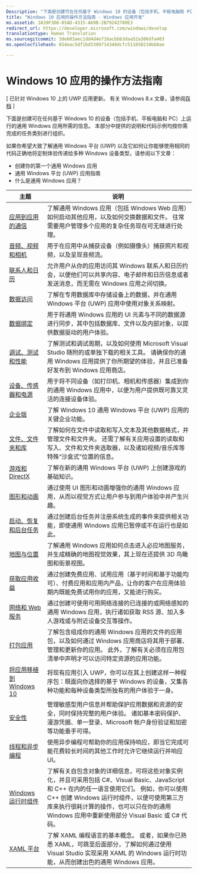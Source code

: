 ```yaml
---
Description: "下面是创建可在任何基于 Windows 10 的设备（包括手机、平板电脑和 PC）上运行的通用 Windows 应用所需的信息。"
title: "Windows 10 应用的操作方法指南 - Windows 应用开发"
ms.assetid: 2A39F3D8-85AD-4315-A69B-2B79242780E3
redirect_url: https://developer.microsoft.com/windows/develop
translationtype: Human Translation
ms.sourcegitcommit: 3de603aec1dd4d4e716acbbb3daa52a306dfa403
ms.openlocfilehash: 654eac5df1bd3309714348dcfc511850234bb0ae

---
```



# Windows 10 应用的操作方法指南

\[ 已针对 Windows 10 上的 UWP 应用更新。 有关 Windows 8.x 文章，请参阅[存档](http://go.microsoft.com/fwlink/p/?linkid=619132) \]

下面是创建可在任何基于 Windows 10 的设备（包括手机、平板电脑和 PC）上运行的通用 Windows 应用所需的信息。 本部分中提供的说明和代码示例均按你需完成的任务类别进行组织。

如果你希望大致了解通用 Windows 平台 (UWP) 以及它如何让你能够使用相同的代码正确地将定制体验传递给多种 Windows 设备类型，请参阅以下文章：

-   创建你的第一个通用 Windows 应用
-   通用 Windows 平台 (UWP) 应用指南
-   什么是通用 Windows 应用？

| 主题 | 说明 |
|-------|-------------|
| [应用到应用的通信](app-to-app/index.md) | 了解通用 Windows 应用（包括 Windows Web 应用）如何启动其他应用，以及如何交换数据和文件。 往常需要用户管理多个应用的复杂任务现在可无缝进行处理。 |
| [音频、视频和相机](audio-video-camera/index.md) | 用于在应用中从捕获设备（例如摄像头）捕获照片和视频，以及呈现音频流。 |
| [联系人和日历](contacts-and-calendar/index.md) | 允许用户从你的应用访问其 Windows 联系人和日历约会，以便他们可以共享内容、电子邮件和日历信息或者发送消息，而无需在 Windows 应用之间切换。|
| [数据访问](data-access/index.md) | 了解在专用数据库中存储设备上的数据，并在通用 Windows 平台 (UWP) 应用中使用对象关系映射。 |
| [数据绑定](data-binding/index.md) | 用于将通用 Windows 应用的 UI 元素与不同的数据源进行同步，其中包括数据库、文件以及内部对象，以提供数据驱动的用户体验。 |
| [调试、测试和性能](debug-test-perf/index.md) | 了解测试和调试周期，以及如何使用 Microsoft Visual Studio 随附的或单独下载的相关工具。 请确保你的通用 Windows 应用提供了你所期望的体验，并且已准备好发布到 Windows 应用商店。 |
| [设备、传感器和电源](devices-sensors\index.md) | 用于将不同设备（如打印机、相机和传感器）集成到你的通用 Windows 应用中，以便为用户提供既可靠又灵活的连接设备体验。 | 
| [企业版](enterprise/index.md) | 了解 Windows 10 通用 Windows 平台 (UWP) 应用的关键企业功能。 |
| [文件、文件夹和库](files/index.md) | 了解如何在文件中读取和写入文本及其他数据格式，并管理文件和文件夹。 还需了解有关应用设置的读取和写入、文件和文件夹选取器，以及诸如视频/音乐库等特殊“沙盒式”位置的信息。 |
| [游戏和 DirectX](https://msdn.microsoft.com/library/windows/apps/mt228375.aspx) | 了解在新的通用 Windows 平台 (UWP) 上创建游戏的基础知识。 |
| [图形和动画](graphics/index.md) | 通过使用 UI 图形和动画增强你的通用 Windows 应用，从而以视觉方式让用户参与到用户体验中并产生兴趣。 |
| [启动、恢复和后台任务](launch-resume/index.md) | 通过创建后台任务并注册系统生成的事件来提供相关功能，即使通用 Windows 应用已暂停或不在运行也是如此。 |
| [地图与位置](maps-and-location/index.md) | 了解通用 Windows 应用如何点击进入必应地图服务，并生成精确的地图视觉效果，其上现在还提供 3D 鸟瞰图和街景视图。 |
| [获取应用收益](monetize\index.md) | 通过创建免费应用、试用应用（基于时间和基于功能均可）、付费应用和应用内产品，让你的客户在应用体验期内既能免费试用你的应用，又能进行购买。 |
| [网络和 Web 服务](networking\index.md) | 通过创建可使用可用网络连接的已连接的或网络感知的通用 Windows 应用，执行诸如获取 RSS 源、加入多人游戏或与附近设备交互等操作。 |
| [打包应用](packaging\index.md) | 了解包含组成你的通用 Windows 应用的文件的应用包，以及如何通过 Windows 应用商店将其用于部署、管理和更新你的应用。 此外，了解有关必须在应用包清单中声明才可以访问特定资源的应用功能。 |
| [将应用移植到 Windows 10](porting\index.md) | 将现有应用引入 UWP，你可以在其上创建这样一种程序包：既面向你选择的基于 Windows 的设备，又集各种功能和每种设备类型所独有的用户体验于一身。 |
| [安全性](security/index.md) | 管理敏感型用户信息并帮助保护应用数据和资源的安全，同时保持完整的用户体验。 诸如基本密码保护、漫游凭据、单一登录、Microsoft 帐户身份验证和加密等功能垂手可得。 |
| [线程和异步编程](threading-async/index.md) | 使用异步编程可帮助你的应用保持响应，即当它完成可能花费较长时间的其他工作时允许它继续运行并响应 UI。 |
| [Windows 运行时组件](winrt-components/index.md) | 了解有关自包含对象的详细信息，可将这些对象实例化，并且可采用包括 C#、Visual Basic、JavaScript 和 C++ 在内的任一语言使用它们。 例如，你可以使用 C++ 创建 Windows 运行时组件，以便可使用第三方库来执行很耗计算的操作，也可以只在你的通用 Windows 应用中重新使用部分 Visual Basic 或 C# 代码。 
| [XAML 平台](xaml-platform/index.md) | 了解 XAML 编程语言的基本概念。 或者，如果你已熟悉 XAML，可跳至后面部分，了解如何通过使用 Visual Studio 实现采用 XAML 的 Windows 运行时功能，从而创建出色的通用 Windows 应用。 |



<!--HONumber=Jul16_HO2-->


